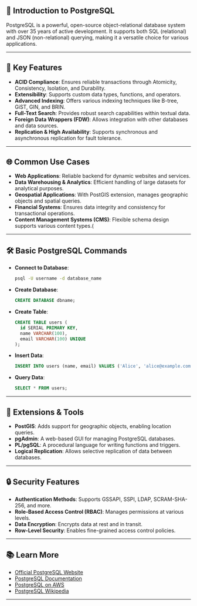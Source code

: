  

## 🐘 Introduction to PostgreSQL

PostgreSQL is a powerful, open-source object-relational database system with over 35 years of active development. It supports both SQL (relational) and JSON (non-relational) querying, making it a versatile choice for various applications.  

---

## 🧱 Key Features

* **ACID Compliance**: Ensures reliable transactions through Atomicity, Consistency, Isolation, and Durability.&#x20;
* **Extensibility**: Supports custom data types, functions, and operators.&#x20;
* **Advanced Indexing**: Offers various indexing techniques like B-tree, GiST, GIN, and BRIN.&#x20;
* **Full-Text Search**: Provides robust search capabilities within textual data.&#x20;
* **Foreign Data Wrappers (FDW)**: Allows integration with other databases and data sources.&#x20;
* **Replication & High Availability**: Supports synchronous and asynchronous replication for fault tolerance.  

---

## 🌐 Common Use Cases

* **Web Applications**: Reliable backend for dynamic websites and services.&#x20;
* **Data Warehousing & Analytics**: Efficient handling of large datasets for analytical purposes.&#x20;
* **Geospatial Applications**: With PostGIS extension, manages geographic objects and spatial queries.&#x20;
* **Financial Systems**: Ensures data integrity and consistency for transactional operations.&#x20;
* **Content Management Systems (CMS)**: Flexible schema design supports various content types.( 

---

## 🛠️ Basic PostgreSQL Commands

* **Connect to Database**:

  ```bash
  psql -U username -d database_name
  ```
* **Create Database**:

  ```sql
  CREATE DATABASE dbname;
  ```
* **Create Table**:

  ```sql
  CREATE TABLE users (
    id SERIAL PRIMARY KEY,
    name VARCHAR(100),
    email VARCHAR(100) UNIQUE
  );
  ```
* **Insert Data**:

  ```sql
  INSERT INTO users (name, email) VALUES ('Alice', 'alice@example.com');
  ```
* **Query Data**:

  ```sql
  SELECT * FROM users;
  ```



---

## 🧩 Extensions & Tools

* **PostGIS**: Adds support for geographic objects, enabling location queries.&#x20;
* **pgAdmin**: A web-based GUI for managing PostgreSQL databases.
* **PL/pgSQL**: A procedural language for writing functions and triggers.&#x20;
* **Logical Replication**: Allows selective replication of data between databases. 

---

## 🔒 Security Features

* **Authentication Methods**: Supports GSSAPI, SSPI, LDAP, SCRAM-SHA-256, and more.&#x20;
* **Role-Based Access Control (RBAC)**: Manages permissions at various levels.&#x20;
* **Data Encryption**: Encrypts data at rest and in transit.&#x20;
* **Row-Level Security**: Enables fine-grained access control policies. 

---

## 📚 Learn More

* [Official PostgreSQL Website](https://www.postgresql.org/)
* [PostgreSQL Documentation](https://www.postgresql.org/docs/)
* [PostgreSQL on AWS](https://aws.amazon.com/rds/postgresql/what-is-postgresql/)
* [PostgreSQL Wikipedia](https://en.wikipedia.org/wiki/PostgreSQL)

---

 
 
